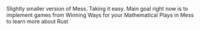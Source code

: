 Slightly smaller version of Mess. Taking it easy. Main goal right now is to implement games from Winning Ways for your Mathematical Plays in Mess to learn more about Rust
